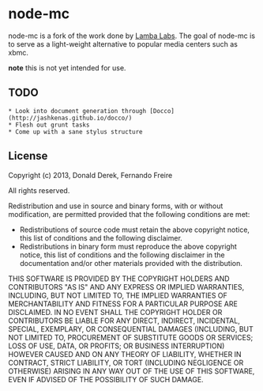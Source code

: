 node-mc
=======

node-mc is a fork of the work done by [Lamba Labs](https://github.com/DonaldDerek/RaspberryPiTV). The goal of node-mc is to serve as a light-weight alternative to popular media centers such as xbmc.

**note** this is not yet intended for use.

TODO
----
    * Look into document generation through [Docco](http://jashkenas.github.io/docco/)
    * Flesh out grunt tasks
    * Come up with a sane stylus structure

License
-------
Copyright (c) 2013, Donald Derek, Fernando Freire

All rights reserved.

Redistribution and use in source and binary forms, with or without modification, are permitted provided that the following conditions are met:

* Redistributions of source code must retain the above copyright notice, this list of conditions and the following disclaimer.
* Redistributions in binary form must reproduce the above copyright notice, this list of conditions and the following disclaimer in the documentation and/or other materials provided with the distribution.

THIS SOFTWARE IS PROVIDED BY THE COPYRIGHT HOLDERS AND CONTRIBUTORS "AS IS" AND ANY EXPRESS OR IMPLIED WARRANTIES, INCLUDING, BUT NOT LIMITED TO, THE IMPLIED WARRANTIES OF MERCHANTABILITY AND FITNESS FOR A PARTICULAR PURPOSE ARE DISCLAIMED. IN NO EVENT SHALL THE COPYRIGHT HOLDER OR CONTRIBUTORS BE LIABLE FOR ANY DIRECT, INDIRECT, INCIDENTAL, SPECIAL, EXEMPLARY, OR CONSEQUENTIAL DAMAGES (INCLUDING, BUT NOT LIMITED TO, PROCUREMENT OF SUBSTITUTE GOODS OR SERVICES; LOSS OF USE, DATA, OR PROFITS; OR BUSINESS INTERRUPTION) HOWEVER CAUSED AND ON ANY THEORY OF LIABILITY, WHETHER IN CONTRACT, STRICT LIABILITY, OR TORT (INCLUDING NEGLIGENCE OR OTHERWISE) ARISING IN ANY WAY OUT OF THE USE OF THIS SOFTWARE, EVEN IF ADVISED OF THE POSSIBILITY OF SUCH DAMAGE.


